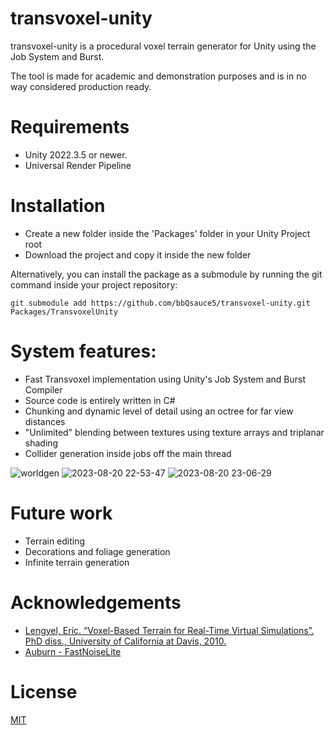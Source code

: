 # transvoxel-unity
transvoxel-unity is a procedural voxel terrain generator for Unity using the Job System and Burst.

The tool is made for academic and demonstration purposes and is in no way considered production ready.

# Requirements
- Unity 2022.3.5 or newer.
- Universal Render Pipeline

# Installation
- Create a new folder inside the 'Packages' folder in your Unity Project root
- Download the project and copy it inside the new folder


Alternatively, you can install the package as a submodule by running the git command inside your project repository:
  ```
  git submodule add https://github.com/bbQsauce5/transvoxel-unity.git Packages/TransvoxelUnity
  ```


# System features:
- Fast Transvoxel implementation using Unity's Job System and Burst Compiler
- Source code is entirely written in C#
- Chunking and dynamic level of detail using an octree for far view distances
- "Unlimited" blending between textures using texture arrays and triplanar shading
- Collider generation inside jobs off the main thread
  
![worldgen](https://github.com/bbQsauce5/transvoxel-unity/assets/52680084/b4e3876d-d79f-4c39-a4fd-526c1ee7c270)
![2023-08-20 22-53-47](https://github.com/bbQsauce5/transvoxel-unity/assets/52680084/aafe306e-ee4b-49a1-b85b-01594bc46ea6)
![2023-08-20 23-06-29](https://github.com/bbQsauce5/transvoxel-unity/assets/52680084/1044b337-4cb3-4b23-8050-e0450143aa28)

# Future work
- Terrain editing
- Decorations and foliage generation
- Infinite terrain generation

# Acknowledgements
- [Lengyel, Eric. “Voxel-Based Terrain for Real-Time Virtual Simulations”. PhD diss., University of California at Davis, 2010.](https://transvoxel.org/)
- [Auburn - FastNoiseLite](https://github.com/Auburn/FastNoiseLite)

# License
[MIT](https://github.com/bbQsauce5/transvoxel-unity/blob/main/LICENSE)
